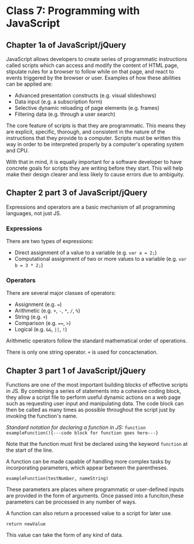 # Class 7: Programming with JavaScript

## Chapter 1a of JavaScript/jQuery

JavaScript allows developers to create series of programmatic instructions called scripts which can access and modify the content of HTML page, stipulate rules for a browser to follow while on that page, and react to events triggered by the browser or user. Examples of how these abilities can be applied are:

- Advanced presentation constructs (e.g. visual slideshows)
- Data input (e.g. a subscription form)
- Selective dynamic reloading of page elements (e.g. frames)
- Filtering data (e.g. through a user search)

The core feature of scripts is that they are programmatic. This means they are explicit, specific, thorough, and consistent in the nature of the instructions that they provide to a computer. Scripts must be written this way in order to be interpreted properly by a computer's operating system and CPU.

With that in mind, it is equally important for a software developer to have concrete goals for scripts they are writing before they start. This will help make their design clearer and less likely to cause errors due to ambiguity.

## Chapter 2 part 3 of JavaScript/jQuery

Expressions and operators are a basic mechanism of all programming languages, not just JS.

### Expressions

There are two types of expressions:

- Direct assignment of a value to a variable (e.g. `var a = 2;`)
- Computational assignment of two or more values to a variable (e.g. `var b = 3 * 2;`)

### Operators

There are several major classes of operators:

- Assignment (e.g. `=`)
- Arithmetic (e.g. `+`, `-`, `*`, `/`, `%`)
- String (e.g. `+`)
- Comparison (e.g. `==`, `>`)
- Logical (e.g. `&&`, `||`, `!`)

Arithmetic operators follow the standard mathematical order of operations.

There is only one string operator. `+` is used for concactenation.

## Chapter 3 part 1 of JavaScript/jQuery

Functions are one of the most important building blocks of effective scripts in JS. By combining a series of statements into a cohesive coding block, they allow a script file to perform useful dynamic actions on a web page such as requesting user input and manipulating data. The code block can then be called as many times as possible throughout the script just by invoking the function's name.

_Standard notation for declaring a function in JS:_
`function exampleFunction(){---code block for function goes here---}`

Note that the function must first be declared using the keyword `function` at the start of the line.

A function can be made capable of handling more complex tasks by incorporating parameters, which appear between the parentheses.

`exampleFunction(testNumber, nameString)`

These parameters are places where programmatic or user-defined inputs are provided in the form of arguments. Once passed into a funciton,these parameters can be processed in any number of ways.

A function can also return a processed value to a script for later use.

`return newValue`

This value can take the form of any kind of data.

